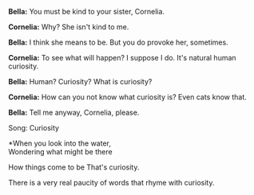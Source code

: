 **Bella:** You must be kind to your sister, Cornelia.

**Cornelia:** Why? She isn't kind to me.

**Bella:** I think she means to be. But you do provoke her, sometimes.

**Cornelia:** To see what will happen? I suppose I do. It's natural
human curiosity.

**Bella:** Human? Curiosity? What is curiosity?

**Cornelia:** How can you not know what curiosity is? Even cats know
that.

**Bella:** Tell me anyway, Cornelia, please.

Song: Curiosity

*When you look into the water,  
Wondering what might be there  

How things come to be
That's curiosity.

There is a very real paucity 
of words that rhyme with curiosity.


